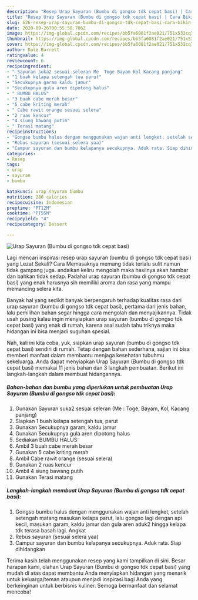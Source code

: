 ```yaml
---
description: "Resep Urap Sayuran (Bumbu di gongso tdk cepat basi) | Cara Bikin Urap Sayuran (Bumbu di gongso tdk cepat basi) Yang Bikin Ngiler"
title: "Resep Urap Sayuran (Bumbu di gongso tdk cepat basi) | Cara Bikin Urap Sayuran (Bumbu di gongso tdk cepat basi) Yang Bikin Ngiler"
slug: 626-resep-urap-sayuran-bumbu-di-gongso-tdk-cepat-basi-cara-bikin-urap-sayuran-bumbu-di-gongso-tdk-cepat-basi-yang-bikin-ngiler
date: 2020-09-26T00:55:58.706Z
image: https://img-global.cpcdn.com/recipes/bb5fa6081f2ae021/751x532cq70/urap-sayuran-bumbu-di-gongso-tdk-cepat-basi-foto-resep-utama.jpg
thumbnail: https://img-global.cpcdn.com/recipes/bb5fa6081f2ae021/751x532cq70/urap-sayuran-bumbu-di-gongso-tdk-cepat-basi-foto-resep-utama.jpg
cover: https://img-global.cpcdn.com/recipes/bb5fa6081f2ae021/751x532cq70/urap-sayuran-bumbu-di-gongso-tdk-cepat-basi-foto-resep-utama.jpg
author: Dale Barrett
ratingvalue: 4
reviewcount: 6
recipeingredient:
- " Sayuran suka2 sesuai seleran Me  Toge Bayam Kol Kacang panjang"
- "1 buah kelapa setengah tua parut"
- "Secukupnya garam kaldu jamur"
- "Secukupnya gula aren dipotong halus"
- " BUMBU HALUS"
- "3 buah cabe merah besar"
- "5 cabe kriting merah"
- " Cabe rawit orange sesuai selera"
- "2 ruas kencur"
- "4 siung bawang putih"
- " Terasi matang"
recipeinstructions:
- "Gongso bumbu halus dengan menggunakan wajan anti lengket, setelah setengah matang masukan kelapa parut, lalu gongso lagi dengan api kecil, masukan garam, kaldu jamur dan gula aren aduk2 hingga kelapa tdk terasa basah lagi. Angkat"
- "Rebus sayuran (sesuai selera yaa)"
- "Campur sayuran dan bumbu kelapanya secukupnya. Aduk rata. Siap dihidangkan"
categories:
- Resep
tags:
- urap
- sayuran
- bumbu

katakunci: urap sayuran bumbu 
nutrition: 286 calories
recipecuisine: Indonesian
preptime: "PT12M"
cooktime: "PT55M"
recipeyield: "4"
recipecategory: Dessert

---
```



![Urap Sayuran (Bumbu di gongso tdk cepat basi)](https://img-global.cpcdn.com/recipes/bb5fa6081f2ae021/751x532cq70/urap-sayuran-bumbu-di-gongso-tdk-cepat-basi-foto-resep-utama.jpg)

Lagi mencari inspirasi resep urap sayuran (bumbu di gongso tdk cepat basi) yang Lezat Sekali? Cara Memasaknya memang tidak terlalu sulit namun tidak gampang juga. andaikan keliru mengolah maka hasilnya akan hambar dan bahkan tidak sedap. Padahal urap sayuran (bumbu di gongso tdk cepat basi) yang enak harusnya sih memiliki aroma dan rasa yang mampu memancing selera kita.



Banyak hal yang sedikit banyak berpengaruh terhadap kualitas rasa dari urap sayuran (bumbu di gongso tdk cepat basi), pertama dari jenis bahan, lalu pemilihan bahan segar hingga cara mengolah dan menyajikannya. Tidak usah pusing kalau ingin menyiapkan urap sayuran (bumbu di gongso tdk cepat basi) yang enak di rumah, karena asal sudah tahu triknya maka hidangan ini bisa menjadi suguhan spesial.


Nah, kali ini kita coba, yuk, siapkan urap sayuran (bumbu di gongso tdk cepat basi) sendiri di rumah. Tetap dengan bahan sederhana, sajian ini bisa memberi manfaat dalam membantu menjaga kesehatan tubuhmu sekeluarga. Anda dapat menyiapkan Urap Sayuran (Bumbu di gongso tdk cepat basi) memakai 11 jenis bahan dan 3 langkah pembuatan. Berikut ini langkah-langkah dalam membuat hidangannya.

<!--inarticleads1-->

##### Bahan-bahan dan bumbu yang diperlukan untuk pembuatan Urap Sayuran (Bumbu di gongso tdk cepat basi):

1. Gunakan  Sayuran suka2 sesuai seleran (Me : Toge, Bayam, Kol, Kacang panjang)
1. Siapkan 1 buah kelapa setengah tua, parut
1. Gunakan Secukupnya garam, kaldu jamur
1. Gunakan Secukupnya gula aren dipotong halus
1. Sediakan  BUMBU HALUS:
1. Ambil 3 buah cabe merah besar
1. Gunakan 5 cabe kriting merah
1. Ambil  Cabe rawit orange (sesuai selera)
1. Gunakan 2 ruas kencur
1. Ambil 4 siung bawang putih
1. Gunakan  Terasi matang




<!--inarticleads2-->

##### Langkah-langkah membuat Urap Sayuran (Bumbu di gongso tdk cepat basi):

1. Gongso bumbu halus dengan menggunakan wajan anti lengket, setelah setengah matang masukan kelapa parut, lalu gongso lagi dengan api kecil, masukan garam, kaldu jamur dan gula aren aduk2 hingga kelapa tdk terasa basah lagi. Angkat
1. Rebus sayuran (sesuai selera yaa)
1. Campur sayuran dan bumbu kelapanya secukupnya. Aduk rata. Siap dihidangkan




Terima kasih telah menggunakan resep yang kami tampilkan di sini. Besar harapan kami, olahan Urap Sayuran (Bumbu di gongso tdk cepat basi) yang mudah di atas dapat membantu Anda menyiapkan hidangan yang menarik untuk keluarga/teman ataupun menjadi inspirasi bagi Anda yang berkeinginan untuk berbisnis kuliner. Semoga bermanfaat dan selamat mencoba!
